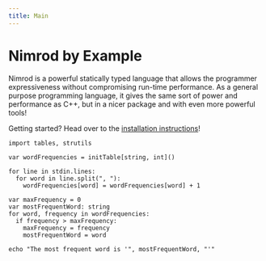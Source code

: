 ```yaml
---
title: Main
---
```


# Nimrod by Example

Nimrod is a powerful statically typed language that allows the programmer expressiveness without compromising run-time performance. As a general purpose programming language, it gives the same sort of power and performance as C++, but in a nicer package and with even more powerful tools!

Getting started? Head over to the [installation instructions](/getting_started/)!

``` nimrod
import tables, strutils

var wordFrequencies = initTable[string, int]()

for line in stdin.lines:
  for word in line.split(", "):
    wordFrequencies[word] = wordFrequencies[word] + 1 

var maxFrequency = 0 
var mostFrequentWord: string
for word, frequency in wordFrequencies:
  if frequency > maxFrequency:
    maxFrequency = frequency
    mostFrequentWord = word

echo "The most frequent word is '", mostFrequentWord, "'"
```